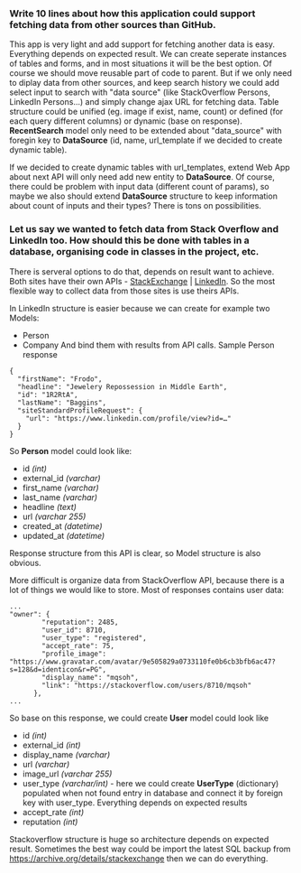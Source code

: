 ### Write 10 lines about how this application could support fetching data from other sources than GitHub. 

This app is very light and add support for fetching another data is easy. Everything depends on expected result. 
We can create seperate instances of tables and forms, and in most situations it will be the best option. Of course we should move reusable part of code to parent.
But if we only need to diplay data from other sources, and keep search history we could add select input to search with "data source" (like StackOverflow Persons, LinkedIn Persons...)
and simply change ajax URL for fetching data. Table structure could be unified (eg. image if exist, name, count) or defined (for each query different columns) or dynamic (base on response).
**RecentSearch** model only need to be extended about "data_source" with foregin key to **DataSource** (id, name, url_template if we decided to create dynamic table). 

If we decided to create dynamic tables with url_templates, extend Web App about next API will only need add new entity to **DataSource**. 
Of course, there could be problem with input data (different count of params), so maybe we also should extend **DataSource** structure to keep information about count of inputs and their types? 
There is tons on possibilities.

### Let us say we wanted to fetch data from Stack Overflow and LinkedIn too. How should this be done with tables in a database, organising code in classes in the project, etc.

There is serveral options to do that, depends on result want to achieve. Both sites have their own APIs - [StackExchange](https://api.stackexchange.com/docs) | [LinkedIn](https://developer.linkedin.com/docs/rest-api).
So the most flexible way to collect data from those sites is use theirs APIs.

In LinkedIn structure is easier because we can create for example two Models:
- Person
- Company
And bind them with results from API calls. Sample Person response
```
{
  "firstName": "Frodo",
  "headline": "Jewelery Repossession in Middle Earth",
  "id": "1R2RtA",
  "lastName": "Baggins",
  "siteStandardProfileRequest": {
    "url": "https://www.linkedin.com/profile/view?id=…"
  }
}
```
So **Person** model could look like:
- id *(int)*
- external_id *(varchar)*
- first_name *(varchar)*
- last_name *(varchar)*
- headline *(text)*
- url *(varchar 255)*
- created_at *(datetime)*
- updated_at *(datetime)*

Response structure from this API is clear, so Model structure is also obvious. 

More difficult is organize data from StackOverflow API, because there is a lot of things we would like to store. Most of responses contains user data:
```
...
"owner": {
        "reputation": 2485,
        "user_id": 8710,
        "user_type": "registered",
        "accept_rate": 75,
        "profile_image": "https://www.gravatar.com/avatar/9e505829a0733110fe0b6cb3bfb6ac47?s=128&d=identicon&r=PG",
        "display_name": "mqsoh",
        "link": "https://stackoverflow.com/users/8710/mqsoh"
      },
...
```
So base on this response, we could create **User** model could look like
- id *(int)*
- external_id *(int)*
- display_name *(varchar)*
- url *(varchar)*
- image_url *(varchar 255)*
- user_type *(varchar/int)* - here we could create **UserType** (dictionary) populated when not found entry in database and connect it by foreign key with user_type. Everything depends on expected results
- accept_rate *(int)*
- reputation *(int)*

Stackoverflow structure is huge so architecture depends on expected result. Sometimes the best way could be import the latest SQL backup from https://archive.org/details/stackexchange then we can do everything.
